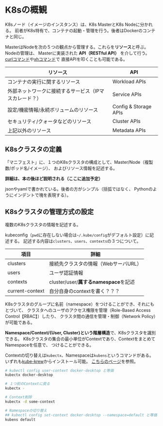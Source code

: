# K8sの概観

K8sノード（イメージのインスタンス）は、K8s MasterとK8s Nodeに分かれる。
前者がK8s特有で、コンテナの起動・管理を行う。後者はDockerのコンテナと同じ。

MasterはNodeを次の５つの観点から管理する。これらを**リソース**と呼ぶ。 Nodeの管理は、
Masterに実装された **API（RESTful API）** を介して行う。
[curlコマンド](https://curl.se/)や[xhコマンド](https://github.com/ducaale/xh)で
直接APIを叩くことも可能である。

| リソース                                       | API                   |
| --------------------------------------------- | --------------------- |
| コンテナの実行に関するリソース                     | Workload APIs         |
| 外部ネットワークに接続するサービス（IPマスカレード？） | Service APIs          |
| 設定/機密情報/永続ボリュームのリソース              | Config & Storage APIs |
| セキュリティ/クォータなどのリソース                 | Cluster APIs          |
| 上記以外のリソース                               | Metadata APIs         |


## K8sクラスタの定義

「マニフェスト」に、１つのK8sクラスタの構成として、Master/Node（複製数/ポッド名/イメージ）、
およびリソース情報を記述する。

**詳細は、本の後ほど説明される（ここに追加予定）**

jsonやyamlで書かれている。後者の方がシンプル（括弧ではなく、
Pythonのようにインデントで塊を表現する）。

## K8sクラスタの管理方式の設定

複数のK8sクラスタの情報を記述する。

kubeconfig（`pwd`に存在しない場合は`~/.kube/config`がデフォルト設定）に記述する。
記述する内容は`clusters`、`users`、`contexts`の３つについて。

| 項目             | 詳細                                 |
| --------------- | ------------------------------------ |
| clusters        | 接続先クラスタの情報（WebサーバURL）      |
| users           | ユーザ認証情報                         |
| contexts        | cluster/user/**属するnamespace**を記述 |
| current-context | 自分自身のcontextを書く？？？            |

K8sクラスタのグループに名前（namespace）をつけることができ、それにもとづいて、
クラスタへのユーザのアクセス権限を管理（Role-Based Access Control【RBAC】）したり、
クラスタ間の通信を管理・制御（Network Policy）が可能である。

**Namespace/Context/{User, Cluster}という階層構造**で、K8sクラスタを識別できる。
K8sクラスタの集合の最小単位がContextであり、ContextをまとめてNamespaceを任意で、
つけることができる。

Contextの切り替えは`kubectx`、Namespaceは`kubens`というコマンドがある。
いずれも[kube-krew](https://github.com/kubernetes-sigs/krew/)からインストール可能。
[こちらのページ](https://github.com/ahmetb/kubectx)を参照。

```sh
# kubectl config user-context docker-desktop と等価
kubectx docker-desktop

# １つ前のContextに戻る
kubectx -

# Context削除
kubectx -d some-context

# Namespaceの切り替え
## kubectl config set-context docker-desktop --namespace=default と等価
kubens default
```

